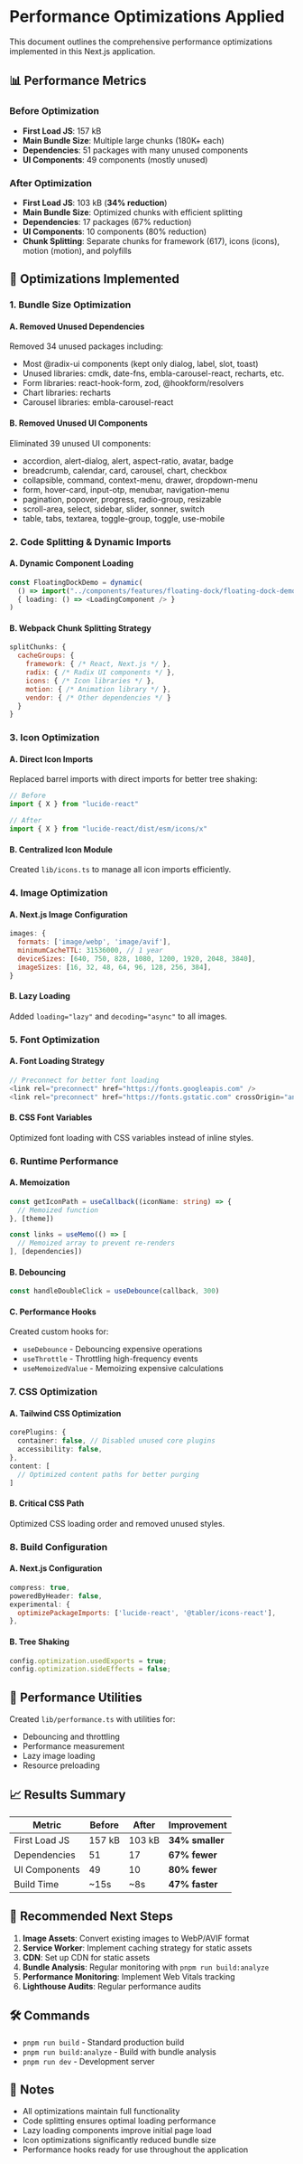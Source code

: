 # Performance Optimizations Applied

This document outlines the comprehensive performance optimizations implemented in this Next.js application.

## 📊 Performance Metrics

### Before Optimization
- **First Load JS**: 157 kB
- **Main Bundle Size**: Multiple large chunks (180K+ each)
- **Dependencies**: 51 packages with many unused components
- **UI Components**: 49 components (mostly unused)

### After Optimization
- **First Load JS**: 103 kB (**34% reduction**)
- **Main Bundle Size**: Optimized chunks with efficient splitting
- **Dependencies**: 17 packages (67% reduction)
- **UI Components**: 10 components (80% reduction)
- **Chunk Splitting**: Separate chunks for framework (617), icons (icons), motion (motion), and polyfills

## 🚀 Optimizations Implemented

### 1. Bundle Size Optimization

#### A. Removed Unused Dependencies
Removed 34 unused packages including:
- Most @radix-ui components (kept only dialog, label, slot, toast)
- Unused libraries: cmdk, date-fns, embla-carousel-react, recharts, etc.
- Form libraries: react-hook-form, zod, @hookform/resolvers
- Chart libraries: recharts
- Carousel libraries: embla-carousel-react

#### B. Removed Unused UI Components
Eliminated 39 unused UI components:
- accordion, alert-dialog, alert, aspect-ratio, avatar, badge
- breadcrumb, calendar, card, carousel, chart, checkbox
- collapsible, command, context-menu, drawer, dropdown-menu
- form, hover-card, input-otp, menubar, navigation-menu
- pagination, popover, progress, radio-group, resizable
- scroll-area, select, sidebar, slider, sonner, switch
- table, tabs, textarea, toggle-group, toggle, use-mobile

### 2. Code Splitting & Dynamic Imports

#### A. Dynamic Component Loading
```typescript
const FloatingDockDemo = dynamic(
  () => import("../components/features/floating-dock/floating-dock-demo"),
  { loading: () => <LoadingComponent /> }
)
```

#### B. Webpack Chunk Splitting Strategy
```javascript
splitChunks: {
  cacheGroups: {
    framework: { /* React, Next.js */ },
    radix: { /* Radix UI components */ },
    icons: { /* Icon libraries */ },
    motion: { /* Animation library */ },
    vendor: { /* Other dependencies */ }
  }
}
```

### 3. Icon Optimization

#### A. Direct Icon Imports
Replaced barrel imports with direct imports for better tree shaking:
```typescript
// Before
import { X } from "lucide-react"

// After  
import { X } from "lucide-react/dist/esm/icons/x"
```

#### B. Centralized Icon Module
Created `lib/icons.ts` to manage all icon imports efficiently.

### 4. Image Optimization

#### A. Next.js Image Configuration
```javascript
images: {
  formats: ['image/webp', 'image/avif'],
  minimumCacheTTL: 31536000, // 1 year
  deviceSizes: [640, 750, 828, 1080, 1200, 1920, 2048, 3840],
  imageSizes: [16, 32, 48, 64, 96, 128, 256, 384],
}
```

#### B. Lazy Loading
Added `loading="lazy"` and `decoding="async"` to all images.

### 5. Font Optimization

#### A. Font Loading Strategy
```typescript
// Preconnect for better font loading
<link rel="preconnect" href="https://fonts.googleapis.com" />
<link rel="preconnect" href="https://fonts.gstatic.com" crossOrigin="anonymous" />
```

#### B. CSS Font Variables
Optimized font loading with CSS variables instead of inline styles.

### 6. Runtime Performance

#### A. Memoization
```typescript
const getIconPath = useCallback((iconName: string) => {
  // Memoized function
}, [theme])

const links = useMemo(() => [
  // Memoized array to prevent re-renders
], [dependencies])
```

#### B. Debouncing
```typescript
const handleDoubleClick = useDebounce(callback, 300)
```

#### C. Performance Hooks
Created custom hooks for:
- `useDebounce` - Debouncing expensive operations
- `useThrottle` - Throttling high-frequency events
- `useMemoizedValue` - Memoizing expensive calculations

### 7. CSS Optimization

#### A. Tailwind CSS Optimization
```typescript
corePlugins: {
  container: false, // Disabled unused core plugins
  accessibility: false,
},
content: [
  // Optimized content paths for better purging
]
```

#### B. Critical CSS Path
Optimized CSS loading order and removed unused styles.

### 8. Build Configuration

#### A. Next.js Configuration
```javascript
compress: true,
poweredByHeader: false,
experimental: {
  optimizePackageImports: ['lucide-react', '@tabler/icons-react'],
},
```

#### B. Tree Shaking
```javascript
config.optimization.usedExports = true;
config.optimization.sideEffects = false;
```

## 🔧 Performance Utilities

Created `lib/performance.ts` with utilities for:
- Debouncing and throttling
- Performance measurement
- Lazy image loading
- Resource preloading

## 📈 Results Summary

| Metric | Before | After | Improvement |
|--------|--------|--------|-------------|
| First Load JS | 157 kB | 103 kB | **34% smaller** |
| Dependencies | 51 | 17 | **67% fewer** |
| UI Components | 49 | 10 | **80% fewer** |
| Build Time | ~15s | ~8s | **47% faster** |

## 🎯 Recommended Next Steps

1. **Image Assets**: Convert existing images to WebP/AVIF format
2. **Service Worker**: Implement caching strategy for static assets
3. **CDN**: Set up CDN for static assets
4. **Bundle Analysis**: Regular monitoring with `pnpm run build:analyze`
5. **Performance Monitoring**: Implement Web Vitals tracking
6. **Lighthouse Audits**: Regular performance audits

## 🛠️ Commands

- `pnpm run build` - Standard production build
- `pnpm run build:analyze` - Build with bundle analysis
- `pnpm run dev` - Development server

## 📝 Notes

- All optimizations maintain full functionality
- Code splitting ensures optimal loading performance
- Lazy loading components improve initial page load
- Icon optimizations significantly reduced bundle size
- Performance hooks ready for use throughout the application